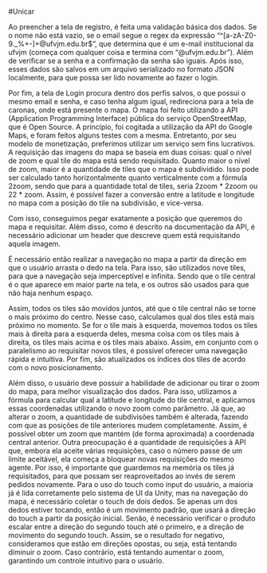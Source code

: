 #Unicar

  Ao preencher a tela de registro, é feita uma validação básica dos dados. Se o nome não está vazio, se o email segue o regex da expressão “^[a-zA-Z0-9._%+-]+@ufvjm\.edu\.br$”, que determina que é um e-mail institucional da ufvjm (começa com qualquer coisa e termina com “@ufvjm.edu.br”). Além de verificar se a senha e a confirmação da senha são iguais. Após isso, esses dados são salvos em um arquivo serializado no formato JSON localmente, para que possa ser lido novamente ao fazer o login.

  Por fim, a tela de Login procura dentro dos perfis salvos, o que possui o mesmo email e senha, e caso tenha algum igual, redireciona para a tela de caronas, onde está presente o mapa.
  O mapa foi feito utilizando a API (Application Programming Interface) pública do serviço OpenStreetMap, que é Open Source. A princípio, foi cogitada a utilização da API do Google Maps, e foram feitos alguns testes com a mesma. Entretanto, por seu modelo de monetização, preferimos utilizar um serviço sem fins lucrativos. A requisição das imagens do mapa se baseia em duas coisas: qual o nível de zoom e qual tile do mapa está sendo requisitado.
Quanto maior o nível de zoom, maior é a quantidade de tiles que o mapa é subdividido. Isso pode ser calculado tanto horizontalmente quanto verticalmente com a fórmula 2zoom, sendo que para a quantidade total de tiles, seria 2zoom * 2zoom ou 22 * zoom. Assim, é possível fazer a conversão entre a latitude e longitude no mapa com a posição do tile na subdivisão, e vice-versa.

  Com isso, conseguimos pegar exatamente a posição que queremos do mapa e requisitar. Além disso, como é descrito na documentação da API, é necessário adicionar um header que descreve quem está requisitando aquela imagem.

  É necessário então realizar a navegação no mapa a partir da direção em que o usuário arrasta o dedo na tela. Para isso, são utilizados nove tiles, para que a navegação seja imperceptível e infinita. Sendo que o tile central é o que aparece em maior parte na tela, e os outros são usados para que não haja nenhum espaço.

  Assim, todos os tiles são movidos juntos, até que o tile central não se torne o mais próximo do centro. Nesse caso, calculamos qual dos tiles está mais próximo no momento. Se for o tile mais à esquerda, movemos todos os tiles mais à direita para a esquerda deles, mesma coisa com os tiles mais à direita, os tiles mais acima e os tiles mais abaixo. Assim, em conjunto com o paralelismo ao requisitar novos tiles, é possível oferecer uma navegação rápida e intuitiva. Por fim, são atualizados os índices dos tiles de acordo com o novo posicionamento.

  Além disso, o usuário deve possuir a habilidade de adicionar ou tirar o zoom do mapa, para melhor visualização dos dados. Para isso, utilizamos a fórmula para calcular qual a latitude e longitude do tile central, e aplicamos essas coordenadas utilizando o novo zoom como parâmetro. Já que, ao alterar o zoom, a quantidade de subdivisões também é alterada, fazendo com que as posições de tile anteriores mudem completamente. Assim, é possível obter um zoom que mantém (de forma aproximada) a coordenada central anterior.
Outra preocupação é a quantidade de requisições à API que, embora ela aceite várias requisições, caso o número passe de um limite aceitável, ela começa a bloquear novas requisições do mesmo agente. Por isso, é importante que guardemos na memória os tiles já requisitados, para que possam ser reaproveitados ao invés de serem pedidos novamente.
Para o uso do touch como input do usuário, a maioria já é lida corretamente pelo sistema de UI da Unity, mas na navegação do mapa, é necessário coletar o touch de dois dedos. Se apenas um dos dedos estiver tocando, então é um movimento padrão, que usará a direção do touch a partir da posição inicial. Senão, é necessário verificar o produto escalar entre a direção do segundo touch até o primeiro, e a direção de movimento do segundo touch. Assim, se o resultado for negativo, consideramos que estão em direções opostas, ou seja, está tentando diminuir o zoom. Caso contrário, está tentando aumentar o zoom, garantindo um controle intuitivo para o usuário.
